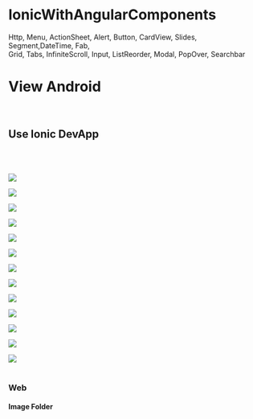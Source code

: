# IonicWithAngularComponents
Http, Menu, ActionSheet, Alert, Button, CardView, Slides, Segment,DateTime, Fab, <br> Grid, Tabs, InfiniteScroll, Input, ListReorder, Modal, PopOver, Searchbar <br>

<h1>View Android</h1><br>
<h2>Use Ionic DevApp</h2><br><br>

<img src="https://raw.githubusercontent.com/Arcangel1994/IonicWithAngularComponents/master/src/assets/android/Home.png" /> <br>

<img src="https://raw.githubusercontent.com/Arcangel1994/IonicWithAngularComponents/master/src/assets/android/Tabs.png" /> <br>

<img src="https://raw.githubusercontent.com/Arcangel1994/IonicWithAngularComponents/master/src/assets/android/Slides.png" /> <br>

<img src="https://raw.githubusercontent.com/Arcangel1994/IonicWithAngularComponents/master/src/assets/android/SheetPage.png" /> <br>

<img src="https://raw.githubusercontent.com/Arcangel1994/IonicWithAngularComponents/master/src/assets/android/Segment.png" /> <br>

<img src="https://raw.githubusercontent.com/Arcangel1994/IonicWithAngularComponents/master/src/assets/android/SearchBar.png" /> <br>

<img src="https://raw.githubusercontent.com/Arcangel1994/IonicWithAngularComponents/master/src/assets/android/PopOver.png" /> <br>

<img src="https://raw.githubusercontent.com/Arcangel1994/IonicWithAngularComponents/master/src/assets/android/Menu.png" /> <br>

<img src="https://raw.githubusercontent.com/Arcangel1994/IonicWithAngularComponents/master/src/assets/android/ListSlidingTwo.png" /> <br>

<img src="https://raw.githubusercontent.com/Arcangel1994/IonicWithAngularComponents/master/src/assets/android/InfiniteScroll.png" /> <br>

<img src="https://raw.githubusercontent.com/Arcangel1994/IonicWithAngularComponents/master/src/assets/android/ListSliding.png" /> <br>

<img src="https://raw.githubusercontent.com/Arcangel1994/IonicWithAngularComponents/master/src/assets/android/Alert.png" /> <br>

<img src="https://raw.githubusercontent.com/Arcangel1994/IonicWithAngularComponents/master/src/assets/android/Grid.png" /> <br> <br>

<h3>Web</h3>

<h4>Image Folder</h4>

<a href="https://github.com/Arcangel1994/IonicWithAngularComponents/tree/master/src/assets/web"></a>
